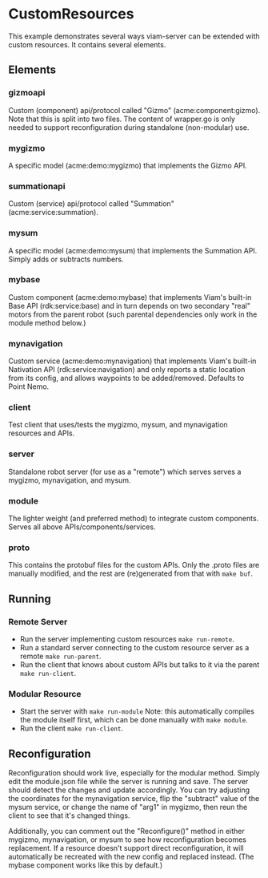 # CustomResources
This example demonstrates several ways viam-server can be extended with custom resources. It contains several elements.

## Elements

### gizmoapi
Custom (component) api/protocol called "Gizmo" (acme:component:gizmo).
Note that this is split into two files. The content of wrapper.go is only needed to support reconfiguration during standalone (non-modular) use.

### mygizmo
A specific model (acme:demo:mygizmo) that implements the Gizmo API.

### summationapi
Custom (service) api/protocol called "Summation" (acme:service:summation).

### mysum
A specific model (acme:demo:mysum) that implements the Summation API. Simply adds or subtracts numbers.

### mybase
Custom component (acme:demo:mybase) that implements Viam's built-in Base API (rdk:service:base) and in turn depends on two secondary "real" motors from the parent robot (such parental dependencies only work in the module method below.)

### mynavigation
Custom service (acme:demo:mynavigation) that implements Viam's built-in Nativation API (rdk:service:navigation) and only reports a static location from its config, and allows waypoints to be added/removed. Defaults to Point Nemo.

### client
Test client that uses/tests the mygizmo, mysum, and mynavigation resources and APIs.

### server
Standalone robot server (for use as a "remote") which serves serves a mygizmo, mynavigation, and mysum.

### module
The lighter weight (and preferred method) to integrate custom components. Serves all above APIs/components/services.

### proto
This contains the protobuf files for the custom APIs. Only the .proto files are manually modified, and the rest are (re)generated from that with `make buf`.

## Running

### Remote Server
* Run the server implementing custom resources `make run-remote`.
* Run a standard server connecting to the custom resource server as a remote `make run-parent`.
* Run the client that knows about custom APIs but talks to it via the parent `make run-client`.

### Modular Resource
* Start the server with `make run-module` Note: this automatically compiles the module itself first, which can be done manually with `make module`.
* Run the client `make run-client`.

## Reconfiguration
Reconfiguration should work live, especially for the modular method. Simply edit the module.json file while the server is running and save. The server should detect the changes and update accordingly. You can try adjusting the coordinates for the mynavigation service, flip the "subtract" value of the mysum service, or change the name of "arg1" in mygizmo, then reun the client to see that it's changed things.

Additionally, you can comment out the "Reconfigure()" method in either mygizmo, mynavigation, or mysum to see how reconfiguration becomes replacement. If a resource doesn't support direct reconfiguration, it will automatically be recreated with the new config and replaced instead. (The mybase component works like this by default.)
